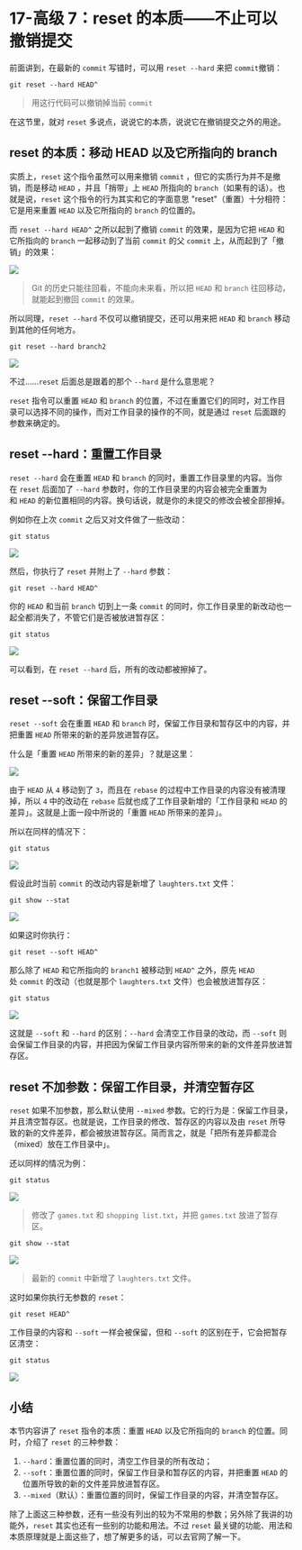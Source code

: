 # 17-高级 7：reset 的本质——不止可以撤销提交

前面讲到，在最新的 `commit` 写错时，可以用 `reset --hard` 来把 `commit`撤销：

~~~
git reset --hard HEAD^
~~~

> 用这行代码可以撤销掉当前 `commit`

在这节里，就对 `reset` 多说点，说说它的本质，说说它在撤销提交之外的用途。

## reset 的本质：移动 HEAD 以及它所指向的 branch

实质上，`reset` 这个指令虽然可以用来撤销 `commit` ，但它的实质行为并不是撤销，而是移动 `HEAD` ，并且「捎带」上 `HEAD` 所指向的 `branch`（如果有的话）。也就是说，`reset` 这个指令的行为其实和它的字面意思 "reset"（重置）十分相符：它是用来重置 `HEAD` 以及它所指向的 `branch` 的位置的。

而 `reset --hard HEAD^` 之所以起到了撤销 `commit` 的效果，是因为它把 `HEAD` 和它所指向的 `branch` 一起移动到了当前 `commit` 的父 `commit` 上，从而起到了「撤销」的效果：

![](data:image/svg+xml;utf8,)

> Git 的历史只能往回看，不能向未来看，所以把 `HEAD` 和 `branch` 往回移动，就能起到撤回 `commit` 的效果。

所以同理，`reset --hard` 不仅可以撤销提交，还可以用来把 `HEAD` 和 `branch` 移动到其他的任何地方。

~~~
git reset --hard branch2
~~~

![](data:image/svg+xml;utf8,)

不过……`reset` 后面总是跟着的那个 `--hard` 是什么意思呢？

`reset` 指令可以重置 `HEAD` 和 `branch` 的位置，不过在重置它们的同时，对工作目录可以选择不同的操作，而对工作目录的操作的不同，就是通过 `reset` 后面跟的参数来确定的。

## reset --hard：重置工作目录

`reset --hard` 会在重置 `HEAD` 和 `branch` 的同时，重置工作目录里的内容。当你在 `reset` 后面加了 `--hard` 参数时，你的工作目录里的内容会被完全重置为和 `HEAD` 的新位置相同的内容。换句话说，就是你的未提交的修改会被全部擦掉。

例如你在上次 `commit` 之后又对文件做了一些改动：

~~~
git status
~~~

![](data:image/svg+xml;utf8,)

然后，你执行了 `reset` 并附上了 `--hard` 参数：

~~~
git reset --hard HEAD^
~~~

你的 `HEAD` 和当前 `branch` 切到上一条 `commit` 的同时，你工作目录里的新改动也一起全都消失了，不管它们是否被放进暂存区：

~~~
git status
~~~

![](data:image/svg+xml;utf8,)

可以看到，在 `reset --hard` 后，所有的改动都被擦掉了。

## reset --soft：保留工作目录

`reset --soft` 会在重置 `HEAD` 和 `branch` 时，保留工作目录和暂存区中的内容，并把重置 `HEAD` 所带来的新的差异放进暂存区。

什么是「重置 `HEAD` 所带来的新的差异」？就是这里：

![](data:image/svg+xml;utf8,)

由于 `HEAD` 从 `4` 移动到了 `3`，而且在 `rebase` 的过程中工作目录的内容没有被清理掉，所以 `4` 中的改动在 `rebase` 后就也成了工作目录新增的「工作目录和 `HEAD` 的差异」。这就是上面一段中所说的「重置 `HEAD` 所带来的差异」。

所以在同样的情况下：

~~~
git status
~~~

![](data:image/svg+xml;utf8,)

假设此时当前 `commit` 的改动内容是新增了 `laughters.txt` 文件：

~~~
git show --stat
~~~

![](data:image/svg+xml;utf8,)

如果这时你执行：

~~~
git reset --soft HEAD^
~~~

那么除了 `HEAD` 和它所指向的 `branch1` 被移动到 `HEAD^` 之外，原先 `HEAD`处 `commit` 的改动（也就是那个 `laughters.txt` 文件）也会被放进暂存区：

~~~
git status
~~~

![](data:image/svg+xml;utf8,)

这就是 `--soft` 和 `--hard` 的区别：`--hard` 会清空工作目录的改动，而 `--soft` 则会保留工作目录的内容，并把因为保留工作目录内容所带来的新的文件差异放进暂存区。

## reset 不加参数：保留工作目录，并清空暂存区

`reset` 如果不加参数，那么默认使用 `--mixed` 参数。它的行为是：保留工作目录，并且清空暂存区。也就是说，工作目录的修改、暂存区的内容以及由 `reset` 所导致的新的文件差异，都会被放进暂存区。简而言之，就是「把所有差异都混合（mixed）放在工作目录中」。

还以同样的情况为例：

~~~
git status
~~~

![](https://user-gold-cdn.xitu.io/2017/11/22/15fe333cb5a0e894?imageView2/0/w/1280/h/960/format/webp/ignore-error/1)

> 修改了 `games.txt` 和 `shopping list.txt`，并把 `games.txt` 放进了暂存区。

~~~
git show --stat
~~~

![](https://user-gold-cdn.xitu.io/2017/11/22/15fe333cb7cdd727?imageView2/0/w/1280/h/960/format/webp/ignore-error/1)

> 最新的 `commit` 中新增了 `laughters.txt` 文件。

这时如果你执行无参数的 `reset`：

~~~
git reset HEAD^
~~~

工作目录的内容和 `--soft` 一样会被保留，但和 `--soft` 的区别在于，它会把暂存区清空：

~~~
git status
~~~

![](https://user-gold-cdn.xitu.io/2017/11/22/15fe333d086f9754?imageView2/0/w/1280/h/960/format/webp/ignore-error/1)

## 小结

本节内容讲了 `reset` 指令的本质：重置 `HEAD` 以及它所指向的 `branch` 的位置。同时，介绍了 `reset` 的三种参数：

1.  `--hard`：重置位置的同时，清空工作目录的所有改动；
2.  `--soft`：重置位置的同时，保留工作目录和暂存区的内容，并把重置 `HEAD` 的位置所导致的新的文件差异放进暂存区。
3.  `--mixed`（默认）：重置位置的同时，保留工作目录的内容，并清空暂存区。

除了上面这三种参数，还有一些没有列出的较为不常用的参数；另外除了我讲的功能外，`reset` 其实也还有一些别的功能和用法。不过 `reset` 最关键的功能、用法和本质原理就是上面这些了，想了解更多的话，可以去官网了解一下。